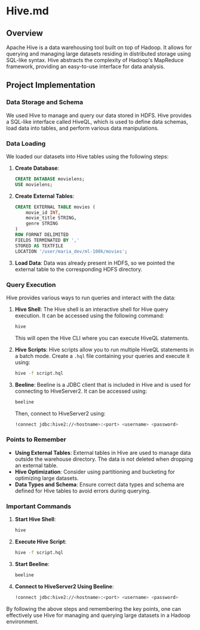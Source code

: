 # Hive.md

## Overview

Apache Hive is a data warehousing tool built on top of Hadoop. It allows for querying and managing large datasets residing in distributed storage using SQL-like syntax. Hive abstracts the complexity of Hadoop's MapReduce framework, providing an easy-to-use interface for data analysis.

## Project Implementation

### Data Storage and Schema

We used Hive to manage and query our data stored in HDFS. Hive provides a SQL-like interface called HiveQL, which is used to define data schemas, load data into tables, and perform various data manipulations.

### Data Loading

We loaded our datasets into Hive tables using the following steps:

1. **Create Database**: 
   ```sql
   CREATE DATABASE movielens;
   USE movielens;
   ```

2. **Create External Tables**: 
   ```sql
   CREATE EXTERNAL TABLE movies (
       movie_id INT,
       movie_title STRING,
       genre STRING
   )
   ROW FORMAT DELIMITED
   FIELDS TERMINATED BY ','
   STORED AS TEXTFILE
   LOCATION '/user/maria_dev/ml-100k/movies';
   ```

3. **Load Data**: 
   Data was already present in HDFS, so we pointed the external table to the corresponding HDFS directory.

### Query Execution

Hive provides various ways to run queries and interact with the data:

1. **Hive Shell**: 
   The Hive shell is an interactive shell for Hive query execution. It can be accessed using the following command:
   ```bash
   hive
   ```
   This will open the Hive CLI where you can execute HiveQL statements.

2. **Hive Scripts**: 
   Hive scripts allow you to run multiple HiveQL statements in a batch mode. Create a `.hql` file containing your queries and execute it using:
   ```bash
   hive -f script.hql
   ```

3. **Beeline**: 
   Beeline is a JDBC client that is included in Hive and is used for connecting to HiveServer2. It can be accessed using:
   ```bash
   beeline
   ```
   Then, connect to HiveServer2 using:
   ```bash
   !connect jdbc:hive2://<hostname>:<port> <username> <password>
   ```

### Points to Remember

- **Using External Tables**: External tables in Hive are used to manage data outside the warehouse directory. The data is not deleted when dropping an external table.
- **Hive Optimization**: Consider using partitioning and bucketing for optimizing large datasets.
- **Data Types and Schema**: Ensure correct data types and schema are defined for Hive tables to avoid errors during querying.

### Important Commands

1. **Start Hive Shell**:
   ```bash
   hive
   ```

2. **Execute Hive Script**:
   ```bash
   hive -f script.hql
   ```

3. **Start Beeline**:
   ```bash
   beeline
   ```

4. **Connect to HiveServer2 Using Beeline**:
   ```bash
   !connect jdbc:hive2://<hostname>:<port> <username> <password>
   ```

By following the above steps and remembering the key points, one can effectively use Hive for managing and querying large datasets in a Hadoop environment.